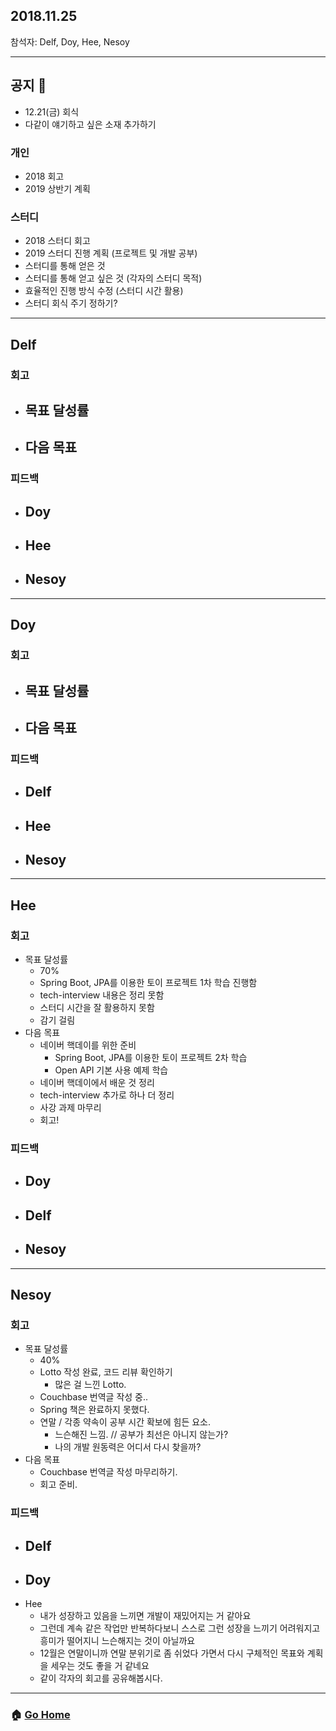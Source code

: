 
## 2018.11.25
참석자: Delf, Doy, Hee, Nesoy

---

## 공지 :pushpin:
* 12.21(금) 회식 
* 다같이 얘기하고 싶은 소재 추가하기 

### 개인 
* 2018 회고
* 2019 상반기 계획 
### 스터디
* 2018 스터디 회고 
* 2019 스터디 진행 계획 (프로젝트 및 개발 공부)
* 스터디를 통해 얻은 것
* 스터디를 통해 얻고 싶은 것 (각자의 스터디 목적)
* 효율적인 진행 방식 수정 (스터디 시간 활용)
* 스터디 회식 주기 정하기? 

---


## Delf
### 회고
- 목표 달성률
    -
- 다음 목표
    -
### 피드백
- Doy
    -
- Hee
    -
- Nesoy
    -

---

## Doy
### 회고
- 목표 달성률
    -
- 다음 목표
    -
### 피드백
- Delf
    -
- Hee
    -
- Nesoy
    -

---

## Hee
### 회고
- 목표 달성률
    - 70% 
    - Spring Boot, JPA를 이용한 토이 프로젝트 1차 학습 진행함
    - tech-interview 내용은 정리 못함
    - 스터디 시간을 잘 활용하지 못함
    - 감기 걸림 
- 다음 목표
    - 네이버 핵데이를 위한 준비 
        - Spring Boot, JPA를 이용한 토이 프로젝트 2차 학습 
        - Open API 기본 사용 예제 학습 
    - 네이버 핵데이에서 배운 것 정리
    - tech-interview 추가로 하나 더 정리 
    - 사강 과제 마무리 
    - 회고! 
### 피드백
- Doy
    -
- Delf
    -
- Nesoy
    -

---

## Nesoy
### 회고
- 목표 달성률
    - 40%
    - Lotto 작성 완료, 코드 리뷰 확인하기
        - 많은 걸 느낀 Lotto.
    - Couchbase 번역글 작성 중..
    - Spring 책은 완료하지 못했다.
    - 연말 / 각종 약속이 공부 시간 확보에 힘든 요소.
        - 느슨해진 느낌. // 공부가 최선은 아니지 않는가?
        - 나의 개발 원동력은 어디서 다시 찾을까?
- 다음 목표
    - Couchbase 번역글 작성 마무리하기.
    - 회고 준비.

### 피드백
- Delf
    -
- Doy
    -
- Hee
    - 내가 성장하고 있음을 느끼면 개발이 재밌어지는 거 같아요
    - 그런데 계속 같은 작업만 반복하다보니 스스로 그런 성장을 느끼기 어려워지고 흥미가 떨어지니 느슨해지는 것이 아닐까요
    - 12월은 연말이니까 연말 분위기로 좀 쉬었다 가면서 다시 구체적인 목표와 계획을 세우는 것도 좋을 거 같네요 
    - 같이 각자의 회고를 공유해봅시다.

---

### :house: [Go Home](https://github.com/T-WWL/WWL)
